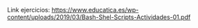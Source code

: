 Link ejercicios:
https://www.educatica.es/wp-content/uploads/2019/03/Bash-Shel-Scripts-Actividades-01.pdf
